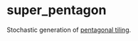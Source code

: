 # super_pentagon

Stochastic generation of [pentagonal tiling](https://en.wikipedia.org/wiki/Pentagonal_tiling).

